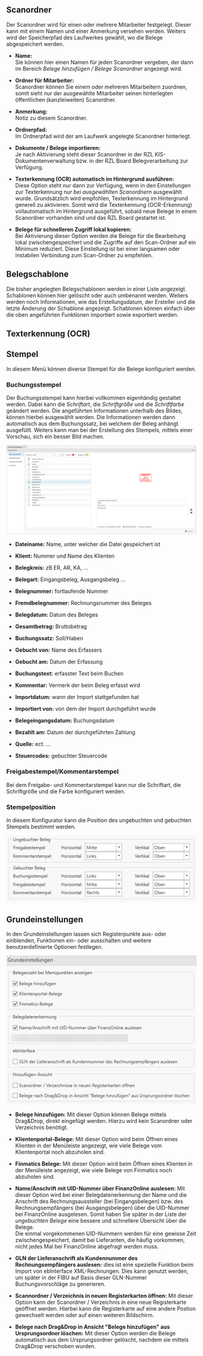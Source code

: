 ## Scanordner

Der Scanordner wird für einen oder mehrere Mitarbeiter festgelegt. Dieser kann mit einem Namen und einer Anmerkung versehen werden. Weiters wird der Speicherpfad des Laufwerkes gewählt, wo die Belege abgespeichert werden.

- **Name:**  
Sie können hier einen Namen für jeden Scanordner vergeben,
der dann im Bereich *Belege hinzufügen / Belege Scanordner*
angezeigt wird.


- **Ordner für Mitarbeiter:**  
  Scanordner können Sie einem
  oder mehreren Mitarbeitern zuordnen, somit sieht nur der ausgewählte Mitarbeiter seinen hinterlegten öffentlichen (kanzleiweiten) Scanordner.

- **Anmerkung:**  
Notiz zu diesem Scanordner.

- **Ordnerpfad:**  
Im Ordnerpfad wird der am Laufwerk angelegte
    Scanordner hinterlegt.

- **Dokumente / Belege importieren:**  
Je nach Aktivierung steht
    dieser Scanordner in der RZL KIS-Dokumentenverwaltung bzw. in der
    RZL Board Belegverarbeitung zur Verfügung.

- **Texterkennung (OCR) automatisch im Hintergrund ausführen:**  
Diese Option steht nur dann zur Verfügung, wenn in den Einstellungen zur
    Texterkennung n*ur bei ausgewählten Scanordnern* ausgewählt wurde.
    Grundsätzlich wird empfohlen, Texterkennung im Hintergrund generell
    zu aktivieren. Somit wird die Texterkennung (OCR-Erkennung)
    vollautomatisch im Hintergrund ausgeführt, sobald neue Belege in
    einem Scanordner vorhanden sind und das RZL Board gestartet ist.

- **Belege für schnelleren Zugriff lokal kopieren:**  
Bei Aktivierung
    dieser Option werden die Belege für die Bearbeitung lokal
    zwischengespeichert und die Zugriffe auf den Scan-Ordner auf ein
    Minimum reduziert. Diese Einstellung ist bei einer langsamen oder
    instabilen Verbindung zum Scan-Ordner zu empfehlen.

## Belegschablone

Die bisher angelegten Belegschablonen werden in einer Liste angezeigt.
Schablonen können hier gelöscht oder auch umbenannt werden. Weiters werden noch Informationen, wie das Erstellungsdatum, der Ersteller und die letzte Änderung der Schablone angezeigt.
Schablonen können einfach über die oben angeführten Funktionen importiert sowie exportiert werden.

## Texterkennung (OCR)

## Stempel

In diesem Menü können diverse Stempel für die Belege konfiguriert werden.

### Buchungsstempel

Der Buchungsstempel kann hierbei vollkommen eigenhändig gestaltet werden. Dabei kann die *Schriftart*, die *Schriftgröße* und die *Schriftfarbe* geändert werden.
Die angeführten Informationen unterhalb des Bildes, können hierbei ausgewählt werden. Die Informationen werden dann automatisch aus dem Buchungssatz, bei welchem der Beleg anhängt ausgefüllt. Weiters kann man bei der Erstellung des Stempels, mittels einer Vorschau, sich ein besser Bild machen.

![Stempel](<img/image1.png>)

-   **Dateiname:** Name, unter welcher die Datei gespeichert ist

-   **Klient:** Nummer und Name des Klienten

-   **Belegkreis:** zB ER, AR, KA, …

-   **Belegart:** Eingangsbeleg, Ausgangsbeleg …

-   **Belegnummer:** fortlaufende Nummer

-   **Fremdbelegnummer:** Rechnungsnummer des Beleges

-   **Belegdatum:** Datum des Beleges

-   **Gesamtbetrag:** Bruttobetrag

-   **Buchungssatz:** Soll/Haben

-   **Gebucht von:** Name des Erfassers

-   **Gebucht am:** Datum der Erfassung

-   **Buchungstext:** erfasster Text beim Buchen

-   **Kommentar:** Vermerk der beim Beleg erfasst wird

-   **Importdatum:** wann der Import stattgefunden hat

-   **Importiert von:** von dem der Import durchgeführt wurde

-   **Belegeingangsdatum:** Buchungsdatum

-   **Bezahlt am:** Datum der durchgeführten Zahlung

-   **Quelle:** ect. …

- **Steuercodes:** gebuchter Steuercode

### Freigabestempel/Kommentarstempel

Bei dem Freigabe- und Kommentarstempel kann nur die Schriftart, die Schriftgröße und die Farbe konfiguriert werden.

### Stempelposition

In diesem Konfigurator kann die Position des ungebuchten und gebuchten Stempels bestimmt werden.

![Stempelposition](<img/image2.png>)



## Grundeinstellungen

In den Grundeinstellungen lassen sich Registerpunkte aus- oder einblenden, Funktionen ein- oder ausschalten und weitere benutzerdefinierte Optionen festlegen.

![Grundeinstellungen](<img/image3.png>)

- **Belege hinzufügen:** Mit dieser Option können Belege mittels Drag&Drop, direkt eingefügt werden. Hierzu wird kein Scanordner oder Verzeichnis benötigt.

-   **Klientenportal-Belege:** Mit dieser Option wird beim Öffnen eines
    Klienten in der Menüleiste angezeigt, wie viele Belege vom
    Klientenportal noch abzuholen sind.

-   **Finmatics Belege:** Mit dieser Option wird beim Öffnen eines
    Klienten in der Menüleiste angezeigt, wie viele Belege von Finmatics
    noch abzuholen sind.

-   **Name/Anschrift mit UID-Nummer über FinanzOnline auslesen:** Mit
    dieser Option wird bei einer Belegdatenerkennung der Name und die
    Anschrift des Rechnungsaussteller (bei Eingangsbelegen) bzw. des
    Rechnungsempfängers (bei Ausgangsbelegen) über die UID-Nummer bei
    FinanzOnline ausgelesen. Somit haben Sie später in der Liste der
    *ungebuchten Belege* eine bessere und schnellere Übersicht über die
    Belege.  
    Die einmal vorgekommenen UID-Nummern werden für eine gewisse Zeit
    zwischengespeichert, damit bei Lieferanten, die häufig vorkommen,
    nicht jedes Mal bei FinanzOnline abgefragt werden muss.

-   **GLN der Lieferanschrift als Kundennummer des Rechnungsempfängers
    auslesen:** dies ist eine spezielle Funktion beim Import von
    ebInterface XML-Rechnungen. Dies kann genutzt werden, um später in
    der FIBU auf Basis dieser GLN-Nummer Buchungsvorschläge zu
    generieren.

- **Scannordner / Verzeichnis in neuen Registerkarten öffnen:** Mit dieser Option kann der Scanordner / Verzeichnis in eine neue Registerkarte geöffnet werden. Hierbei kann die Registerkarte auf eine andere Postion gewechselt werden oder auf einen weiteren Bildschirm.

- **Belege nach Drag&Drop in Ansicht "Belege hinzufügen" aus Ursprungsordner löschen:** Mit dieser Option werden die Belege automatisch aus dem Ursprungsordner gelöscht, nachdem sie mittels Drag&Drop verschoben wurden.




